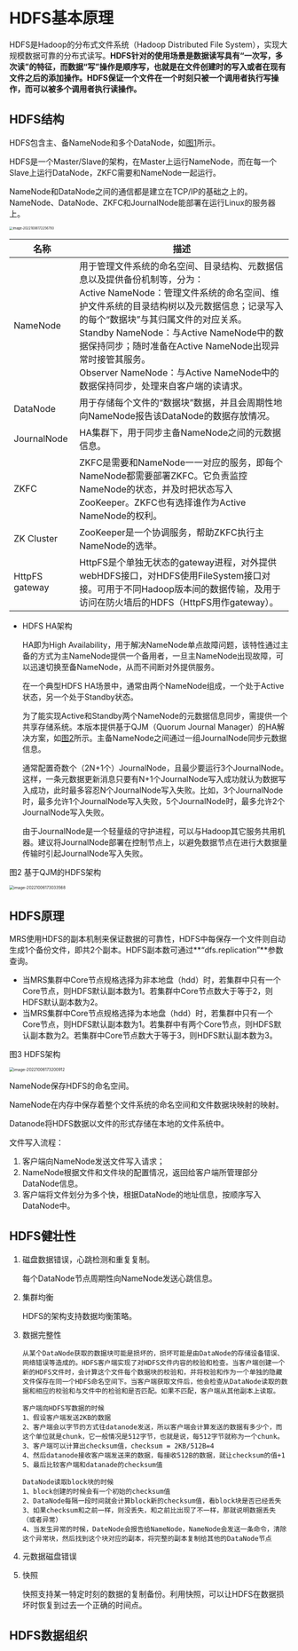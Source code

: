 # HDFS基本原理

HDFS是Hadoop的分布式文件系统（Hadoop Distributed File System），实现大规模数据可靠的分布式读写。**HDFS针对的使用场景是数据读写具有“一次写，多次读”的特征，而数据“写”操作是顺序写，也就是在文件创建时的写入或者在现有文件之后的添加操作。HDFS保证一个文件在一个时刻只被一个调用者执行写操作，而可以被多个调用者执行读操作。**

## HDFS结构

HDFS包含主、备NameNode和多个DataNode，如[图1](https://support.huaweicloud.com/productdesc-mrs/mrs_08_000701.html#mrs_08_000701__fig1245232216814)所示。

HDFS是一个Master/Slave的架构，在Master上运行NameNode，而在每一个Slave上运行DataNode，ZKFC需要和NameNode一起运行。

NameNode和DataNode之间的通信都是建立在TCP/IP的基础之上的。NameNode、DataNode、ZKFC和JournalNode能部署在运行Linux的服务器上。

<img src="/Users/zyw/Library/Application Support/typora-user-images/image-20221006172256793.png" alt="image-20221006172256793" style="zoom:40%;" />

| **名称**       | **描述**                                                     |
| -------------- | ------------------------------------------------------------ |
| NameNode       | 用于管理文件系统的命名空间、目录结构、元数据信息以及提供备份机制等，分为：  <br>Active NameNode：管理文件系统的命名空间、维护文件系统的目录结构树以及元数据信息；记录写入的每个“数据块”与其归属文件的对应关系。  <br> Standby NameNode：与Active NameNode中的数据保持同步；随时准备在Active NameNode出现异常时接管其服务。<br>Observer NameNode：与Active NameNode中的数据保持同步，处理来自客户端的读请求。 |
| DataNode       | 用于存储每个文件的“数据块”数据，并且会周期性地向NameNode报告该DataNode的数据存放情况。 |
| JournalNode    | HA集群下，用于同步主备NameNode之间的元数据信息。             |
| ZKFC           | ZKFC是需要和NameNode一一对应的服务，即每个NameNode都需要部署ZKFC。它负责监控NameNode的状态，并及时把状态写入ZooKeeper。ZKFC也有选择谁作为Active NameNode的权利。 |
| ZK Cluster     | ZooKeeper是一个协调服务，帮助ZKFC执行主NameNode的选举。      |
| HttpFS gateway | HttpFS是个单独无状态的gateway进程，对外提供webHDFS接口，对HDFS使用FileSystem接口对接。可用于不同Hadoop版本间的数据传输，及用于访问在防火墙后的HDFS（HttpFS用作gateway）。 |

- HDFS HA架构

  HA即为High Availability，用于解决NameNode单点故障问题，该特性通过主备的方式为主NameNode提供一个备用者，一旦主NameNode出现故障，可以迅速切换至备NameNode，从而不间断对外提供服务。

  在一个典型HDFS HA场景中，通常由两个NameNode组成，一个处于Active状态，另一个处于Standby状态。

  为了能实现Active和Standby两个NameNode的元数据信息同步，需提供一个共享存储系统。本版本提供基于QJM（Quorum Journal Manager）的HA解决方案，如[图2](https://support.huaweicloud.com/productdesc-mrs/mrs_08_000701.html#mrs_08_000701__fig1517714182104)所示。主备NameNode之间通过一组JournalNode同步元数据信息。

  通常配置奇数个（2N+1个）JournalNode，且最少要运行3个JournalNode。这样，一条元数据更新消息只要有N+1个JournalNode写入成功就认为数据写入成功，此时最多容忍N个JournalNode写入失败。比如，3个JournalNode时，最多允许1个JournalNode写入失败，5个JournalNode时，最多允许2个JournalNode写入失败。

  由于JournalNode是一个轻量级的守护进程，可以与Hadoop其它服务共用机器。建议将JournalNode部署在控制节点上，以避免数据节点在进行大数据量传输时引起JournalNode写入失败。

图2 基于QJM的HDFS架构

<img src="/Users/zyw/Library/Application Support/typora-user-images/image-20221006173033568.png" alt="image-20221006173033568" style="zoom:50%;" />



## HDFS原理

MRS使用HDFS的副本机制来保证数据的可靠性，HDFS中每保存一个文件则自动生成1个备份文件，即共2个副本。HDFS副本数可通过**“dfs.replication”**参数查询。

- 当MRS集群中Core节点规格选择为非本地盘（hdd）时，若集群中只有一个Core节点，则HDFS默认副本数为1。若集群中Core节点数大于等于2，则HDFS默认副本数为2。
- 当MRS集群中Core节点规格选择为本地盘（hdd）时，若集群中只有一个Core节点，则HDFS默认副本数为1。若集群中有两个Core节点，则HDFS默认副本数为2。若集群中Core节点数大于等于3，则HDFS默认副本数为3。

图3 HDFS架构

<img src="/Users/zyw/Library/Application Support/typora-user-images/image-20221006173200912.png" alt="image-20221006173200912" style="zoom:50%;" />





NameNode保存HDFS的命名空间。

NameNode在内存中保存着整个文件系统的命名空间和文件数据块映射的映射。

Datanode将HDFS数据以文件的形式存储在本地的文件系统中。

文件写入流程：

1. 客户端向NameNode发送文件写入请求；
2. NameNode根据文件和文件块的配置情况，返回给客户端所管理部分DataNode信息。
3. 客户端将文件划分为多个快，根据DataNode的地址信息，按顺序写入DataNode中。



## HDFS健壮性

1. 磁盘数据错误，心跳检测和重复复制。

   每个DataNode节点周期性向NameNode发送心跳信息。

2. 集群均衡

   HDFS的架构支持数据均衡策略。

3. 数据完整性

   ```
   从某个DataNode获取的数据块可能是损坏的，损坏可能是由DataNode的存储设备错误、网络错误等造成的。HDFS客户端实现了对HDFS文件内容的校验和检查。当客户端创建一个新的HDFS文件时，会计算这个文件每个数据块的校验和，并将校验和作为一个单独的隐藏文件保存在同一个HDFS命名空间下。当客户端获取文件后，他会检查从DataNode读取的数据和相应的校验和与文件中的检验和是否匹配。如果不匹配，客户端从其他副本上读取。
   
   客户端向HDFS写数据的时候
   1、假设客户端发送2KB的数据
   2、客户端会以字节的方式往datanode发送，所以客户端会计算发送的数据有多少个，而这个单位就是chunk，它一般情况是512字节，也就是说，每512字节就称为一个chunk。
   3、客户端可以计算出checksum值，checksum = 2KB/512B=4
   4、然后datanode接收客户端发送来的数据，每接收512B的数据，就让checksum的值+1
   5、最后比较客户端和datanade的checksum值
   
   DataNode读取block块的时候
   1、block创建的时候会有一个初始的checksum值
   2、DataNode每隔一段时间就会计算block新的checksum值，看block块是否已经丢失
   3、如果checksum和之前一样，则没丢失，和之前比出现了不一样，那就说明数据丢失（或者异常）
   4、当发生异常的时候，DateNode会报告给NameNode，NameNode会发送一条命令，清除这个异常块，然后找到这个块对应的副本，将完整的副本复制给其他的DataNode节点
   ```

4. 元数据磁盘错误

5. 快照

   快照支持某一特定时刻的数据的复制备份。利用快照，可以让HDFS在数据损坏时恢复到过去一个正确的时间点。





## HDFS数据组织